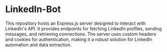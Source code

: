 # LinkedIn-Bot
This repository hosts an Express.js server designed to interact with LinkedIn's API. It provides endpoints for fetching LinkedIn profiles, sending messages, and retrieving connections. The server uses custom headers and cookies for authentication, making it a robust solution for LinkedIn automation and data extraction.
